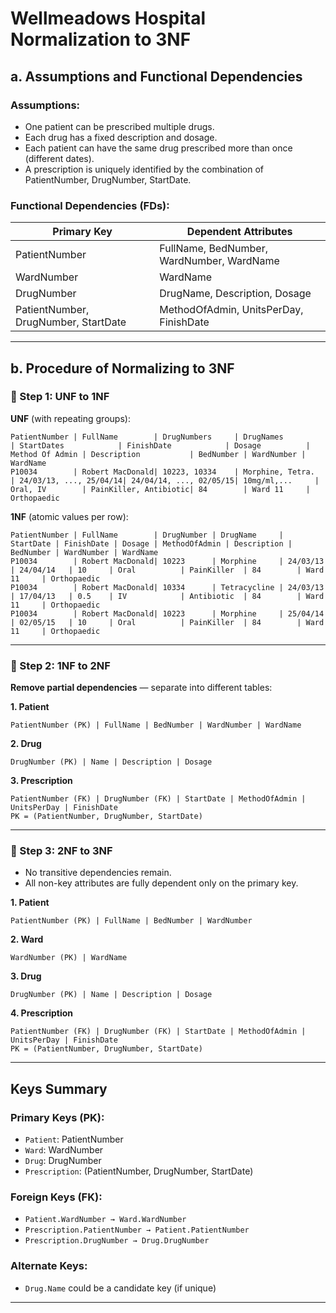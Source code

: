 
# Wellmeadows Hospital Normalization to 3NF

## a. Assumptions and Functional Dependencies

### Assumptions:
- One patient can be prescribed multiple drugs.
- Each drug has a fixed description and dosage.
- Each patient can have the same drug prescribed more than once (different dates).
- A prescription is uniquely identified by the combination of PatientNumber, DrugNumber, StartDate.

### Functional Dependencies (FDs):

| Primary Key | Dependent Attributes |
|-------------|--------------------------|
| PatientNumber | FullName, BedNumber, WardNumber, WardName |
| WardNumber | WardName |
| DrugNumber | DrugName, Description, Dosage |
| PatientNumber, DrugNumber, StartDate | MethodOfAdmin, UnitsPerDay, FinishDate |

---

## b. Procedure of Normalizing to 3NF

### 🔹 Step 1: UNF to 1NF
**UNF** (with repeating groups):

```
PatientNumber | FullName        | DrugNumbers     | DrugNames         | StartDates            | FinishDate            | Dosage          | Method Of Admin | Description           | BedNumber | WardNumber | WardName
P10034        | Robert MacDonald| 10223, 10334    | Morphine, Tetra.  | 24/03/13, ..., 25/04/14| 24/04/14, ..., 02/05/15| 10mg/ml,...     | Oral, IV        | PainKiller, Antibiotic| 84        | Ward 11     | Orthopaedic
```

**1NF** (atomic values per row):

```
PatientNumber | FullName        | DrugNumber | DrugName     | StartDate | FinishDate | Dosage | MethodOfAdmin | Description | BedNumber | WardNumber | WardName
P10034        | Robert MacDonald| 10223      | Morphine     | 24/03/13  | 24/04/14   | 10     | Oral          | PainKiller  | 84        | Ward 11     | Orthopaedic
P10034        | Robert MacDonald| 10334      | Tetracycline | 24/03/13  | 17/04/13   | 0.5    | IV            | Antibiotic  | 84        | Ward 11     | Orthopaedic
P10034        | Robert MacDonald| 10223      | Morphine     | 25/04/14  | 02/05/15   | 10     | Oral          | PainKiller  | 84        | Ward 11     | Orthopaedic
```

---

### 🔹 Step 2: 1NF to 2NF
**Remove partial dependencies** — separate into different tables:

**1. Patient**
```
PatientNumber (PK) | FullName | BedNumber | WardNumber | WardName
```

**2. Drug**
```
DrugNumber (PK) | Name | Description | Dosage
```

**3. Prescription**
```
PatientNumber (FK) | DrugNumber (FK) | StartDate | MethodOfAdmin | UnitsPerDay | FinishDate
PK = (PatientNumber, DrugNumber, StartDate)
```

---

### 🔹 Step 3: 2NF to 3NF
- No transitive dependencies remain.
- All non-key attributes are fully dependent only on the primary key.

**1. Patient**
```
PatientNumber (PK) | FullName | BedNumber | WardNumber
```

**2. Ward**
```
WardNumber (PK) | WardName
```

**3. Drug**
```
DrugNumber (PK) | Name | Description | Dosage
```

**4. Prescription**
```
PatientNumber (FK) | DrugNumber (FK) | StartDate | MethodOfAdmin | UnitsPerDay | FinishDate
PK = (PatientNumber, DrugNumber, StartDate)
```
---

## Keys Summary

### Primary Keys (PK):
- `Patient`: PatientNumber
- `Ward`: WardNumber
- `Drug`: DrugNumber
- `Prescription`: (PatientNumber, DrugNumber, StartDate)

### Foreign Keys (FK):
- `Patient.WardNumber → Ward.WardNumber`
- `Prescription.PatientNumber → Patient.PatientNumber`
- `Prescription.DrugNumber → Drug.DrugNumber`

### Alternate Keys:
- `Drug.Name` could be a candidate key (if unique)

---

